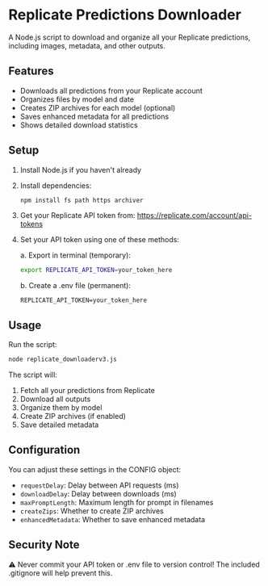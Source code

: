 # Replicate Predictions Downloader

A Node.js script to download and organize all your Replicate predictions, including images, metadata, and other outputs.

## Features

- Downloads all predictions from your Replicate account
- Organizes files by model and date
- Creates ZIP archives for each model (optional)
- Saves enhanced metadata for all predictions
- Shows detailed download statistics

## Setup

1. Install Node.js if you haven't already
2. Install dependencies:
   ```bash
   npm install fs path https archiver
   ```

3. Get your Replicate API token from: https://replicate.com/account/api-tokens

4. Set your API token using one of these methods:

   a. Export in terminal (temporary):
   ```bash
   export REPLICATE_API_TOKEN=your_token_here
   ```

   b. Create a .env file (permanent):
   ```
   REPLICATE_API_TOKEN=your_token_here
   ```

## Usage

Run the script:
```bash
node replicate_downloaderv3.js
```

The script will:
1. Fetch all your predictions from Replicate
2. Download all outputs
3. Organize them by model
4. Create ZIP archives (if enabled)
5. Save detailed metadata

## Configuration

You can adjust these settings in the CONFIG object:
- `requestDelay`: Delay between API requests (ms)
- `downloadDelay`: Delay between downloads (ms)
- `maxPromptLength`: Maximum length for prompt in filenames
- `createZips`: Whether to create ZIP archives
- `enhancedMetadata`: Whether to save enhanced metadata

## Security Note

⚠️ Never commit your API token or .env file to version control!
The included .gitignore will help prevent this. 